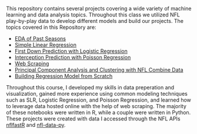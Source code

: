 This repository contains several projects covering a wide variety of machine learning and data analysis topics. Throughout this class we utilized NFL play-by-play data to develop 
different models and build our projects. The topics covered in this Repository are:

 - [EDA of Past Seasons](Sports-Analytics-New/Past_Seasons_Analysis/)
 - [Simple Linear Regression](Sports-Analytics-New/SLR/)
 - [First Down Prediction with Logistic Regression](Sports-Analytics-New/Logistic_Regression/)
 - [Interception Prediction with Poisson Regression](Sports-Analytics-New/Poisson_Regression/)
 - [Web Scraping](Sports-Analytics-New/Web_Scraping/)
 - [Principal Component Analysis and Clustering with NFL Combine Data](Sports-Analytics-New/PCA_and_Clustering/)
 - [Building Regression Model from Scratch](Sports-Analytics-New/Linear_Regression_From_Scratch/)

Throughout this course, I developed my skills in data preperation and visualization, gained more experience using common modeling techniques such as SLR, Logistic Regression, and Poisson Regression, and learned how to leverage data hosted online with the help of web scraping. The majority of these notebooks were written in R, while a couple were written in Python. These projects were created with data I accessed through the NFL APIs [nflfastR](https://www.nflfastr.com/) and [nfl-data-py](https://pypi.org/project/nfl-data-py/).
